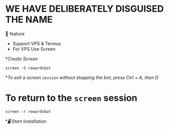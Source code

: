 # WE HAVE DELIBERATELY DISGUISED THE NAME 

📝 feature 
- Support VPS & Termux
- For VPS Use Screen

**Create Screen*

````
screen -S rewardsbot
````
**To exit a screen `session` without stopping the bot, press Ctrl + A, then D*

# To return to the `screen` session

````
screen -r rewardsbot
````
**🖥️ Start Installation*
